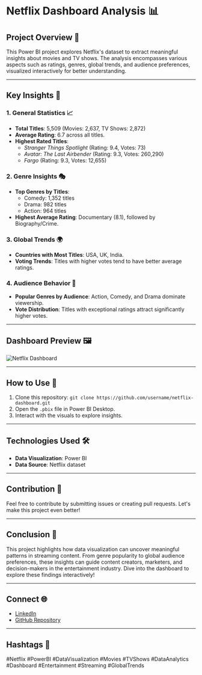 # Netflix Dashboard Analysis 📊

## Project Overview 📝
This Power BI project explores Netflix's dataset to extract meaningful insights about movies and TV shows. The analysis encompasses various aspects such as ratings, genres, global trends, and audience preferences, visualized interactively for better understanding.

---

## Key Insights 🔑

### 1. General Statistics 📈
- **Total Titles**: 5,509 (Movies: 2,637, TV Shows: 2,872)
- **Average Rating**: 6.7 across all titles.
- **Highest Rated Titles**: 
  - *Stranger Things Spotlight* (Rating: 9.4, Votes: 73)
  - *Avatar: The Last Airbender* (Rating: 9.3, Votes: 260,290)
  - *Fargo* (Rating: 9.3, Votes: 12,655)

### 2. Genre Insights 🎭
- **Top Genres by Titles**:
  - Comedy: 1,352 titles
  - Drama: 982 titles
  - Action: 964 titles
- **Highest Average Rating**: Documentary (8.1), followed by Biography/Crime.

### 3. Global Trends 🌍
- **Countries with Most Titles**: USA, UK, India.
- **Voting Trends**: Titles with higher votes tend to have better average ratings.

### 4. Audience Behavior 👥
- **Popular Genres by Audience**: Action, Comedy, and Drama dominate viewership.
- **Vote Distribution**: Titles with exceptional ratings attract significantly higher votes.

---

## Dashboard Preview 🖼️
![Netflix Dashboard](./Screenshot.png)

---

## How to Use 📌
1. Clone this repository: `git clone https://github.com/username/netflix-dashboard.git`
2. Open the `.pbix` file in Power BI Desktop.
3. Interact with the visuals to explore insights.

---

## Technologies Used 🛠️
- **Data Visualization**: Power BI
- **Data Source**: Netflix dataset

---

## Contribution 🤝
Feel free to contribute by submitting issues or creating pull requests. Let's make this project even better!

---

## Conclusion 🏁
This project highlights how data visualization can uncover meaningful patterns in streaming content. From genre popularity to global audience preferences, these insights can guide content creators, marketers, and decision-makers in the entertainment industry. Dive into the dashboard to explore these findings interactively!

---

## Connect 🌐
- [LinkedIn](https://linkedin.com/in/your-profile)
- [GitHub Repository](https://github.com/username/netflix-dashboard)

---

## Hashtags 🔖
#Netflix #PowerBI #DataVisualization #Movies #TVShows #DataAnalytics #Dashboard #Entertainment #Streaming #GlobalTrends
